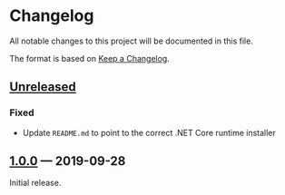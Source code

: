# Changelog

All notable changes to this project will be documented in this file.

The format is based on [Keep a Changelog](http://keepachangelog.com/en/1.0.0/).

## [Unreleased](https://github.com/poveden/EliteChroma/compare/v1.0.0...HEAD)

### Fixed

- Update `README.md` to point to the correct .NET Core runtime installer

## [1.0.0](https://github.com/poveden/EliteChroma/releases/tag/v1.0.0) — 2019-09-28

Initial release.
